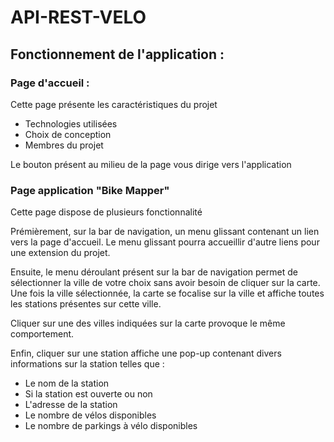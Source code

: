 # API-REST-VELO

## Fonctionnement de l'application :

### Page d'accueil :

Cette page présente les caractéristiques du projet
* Technologies utilisées
* Choix de conception
* Membres du projet

Le bouton présent au milieu de la page vous dirige vers l'application

### Page application "Bike Mapper"
Cette page dispose de plusieurs fonctionnalité

Prémièrement, sur la bar de navigation, un menu glissant contenant un lien vers la page d'accueil. Le menu glissant pourra accueillir d'autre liens pour une extension du projet.

Ensuite, le menu déroulant présent sur la bar de navigation permet de sélectionner la ville de votre choix sans avoir besoin de cliquer sur la carte. Une fois la ville sélectionnée, la carte se focalise sur la ville et affiche toutes les stations présentes sur cette ville.

Cliquer sur une des villes indiquées sur la carte provoque le même comportement.

Enfin, cliquer sur une station affiche une pop-up contenant divers informations sur la station telles que :
* Le nom de la station
* Si la station est ouverte ou non
* L'adresse de la station
* Le nombre de vélos disponibles
* Le nombre de parkings à vélo disponibles